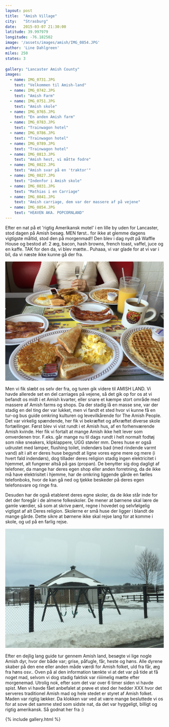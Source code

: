 ```yaml
---
layout: post
title:  "Amish Village"
city:   "Strasburg"
date:   2015-03-07 21:30:00
latitude: 39.997979
longitude: -76.182502
image: '/assets/images/amish/IMG_0854.JPG'
author: 'Line Dahlgreen'
miles: 250
states: 3

gallery: "Lancaster Amish County"
images:
  - name: IMG_0731.JPG
    text: "Velkommen til Amish-land"
  - name: IMG_0742.JPG
    text: "Amish Farm"
  - name: IMG_0751.JPG
    text: "Amish skole"
  - name: IMG_0765.JPG
    text: "En anden Amish farm"
  - name: IMG_0783.JPG
    text: "Trainwagon hotel"
  - name: IMG_0786.JPG
    text: "Trainwagon hotel"
  - name: IMG_0789.JPG
    text: "Trainwagon hotel"
  - name: IMG_0813.JPG
    text: "Amish hest, vi måtte fodre"
  - name: IMG_0822.JPG
    text: "Amish svar på en 'traktor'"
  - name: IMG_0827.JPG
    text: "Indenfor i Amish skole"
  - name: IMG_0831.JPG
    text: "Mathias i en Carriage"
  - name: IMG_0841.JPG
    text: "Amish carriage, dem var der massere af på vejene"
  - name: IMG_0854.JPG
    text: "HEAVEN AKA. POPCORNLAND"
---
```



Efter en nat på et 'rigtig Amerikansk motel' i en lille by uden for Lancaster, stod dagen på Amish besøg. MEN først.. for ikke at glemme dagens vigtigste måltid, stod den på morgenmad!! Den blev i dag nydt på Waffle House og bestod af: 2 æg, bacon, hash browns, french toast, vaffel, juce og en kaffe. TAK for den da, vi blev mætte.. Puhaaa, vi var glade for at vi var i bil, da vi næste ikke kunne gå der fra. 


![Awsome morgenmad](/assets/images/amish/IMG_0729.JPG)


Men vi fik slæbt os selv der fra, og turen gik videre til AMISH LAND. Vi havde allerede set en del carriages på vejene, så det gik op for os at vi befandt os midt i et Amish kvarter, eller snare et kæmpe stort område med massere af Amish farms og shops. Da der stadig lå en masse sne, var der stadig en del ting der var lukket, men vi fandt et sted hvor vi kunne få en tur-og bus guide omkring kulturen og levevilkårende for The Amish People. Det var virkelig spændende, her fik vi bekræftet og afkræftet diverse skole fortællinger. Først blev vi vist rundt i et Amish hus, af en forhenværende Amish kvinde. Her fik vi fortalt at mange Amish ikke helt lever som omverdenen tror. F.eks. går mange nu til dags rundt i helt normalt fodtøj som nike sneakers, klipklappere, UGG støvler mm. Deres huse er også udrustet med lamper, flushing toilet, indendørs bad (med rindende varmt vand) alt i alt er deres huse begyndt at ligne vores egne mere og mere (i hvert fald indendørs), dog tillader deres religion stadig ingen elektricitet i hjemmet, alt fungerer altså på gas (propan). De benytter sig dog dagligt af telefoner, da mange har deres egen shop eller anden forretning, da de ikke må have elektrisitet i hjemme, har de omkring liggende gårde en fælles telefonboks, hvor de kan gå ned og tjekke beskeder på deres egen telefonsvare og ringe fra. 

Desuden har de også etableret deres egne skoler, da de ikke står inde for det der foregår i de almene folkeskoler. De mener at børnene skal lære de gamle værdier, så som at skrive pænt, regne i hovedet og selvfølgelig vigtigst af alt Deres religion. Skolerne er små huse der ligger i blandt de mange gårde. Dette sikre at børnene ikke skal rejse lang for at komme i skole, og ud på en farlig rejse.

![Amish Skole](/assets/images/amish/IMG_0751.JPG)

Efter en dejlig lang guide tur gennem Amish land, besøgte vi lige nogle Amish dyr, hvor der både var; grise, påfugle, får, heste og høns. Alle dyrene skaber på den ene eller anden måde værdi for Amish folket, uld fra får, æg fra høns osv.. Oven på al den information tænkte vi at det var på tide at få noget mad, selvom vi dog stadig faktisk var riiiimelig mætte efter morgenemad. Utrolig nok, efter som det var over 6 timer siden vi havde spist. Men vi havde fået anbefalet at prøve et sted der hedder XXX hvor det serveres traditionel Amish mad og hele stedet er styret af Amish folket. Maden var rigtig lækker.
Da klokken var ved at være mange besluttede vi os for at sove det samme sted som sidste nat, da det var hyggeligt, billigt og rigtig amerikansk. Så godnat her fra :)

{% include gallery.html %}






